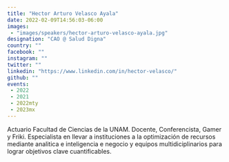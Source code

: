 ```yaml
---
title: "Hector Arturo Velasco Ayala"
date: 2022-02-09T14:56:03-06:00
images:
 - "images/speakers/hector-arturo-velasco-ayala.jpg"
designation: "CAO @ Salud Digna"
country: ""
facebook: ""
instagram: ""
twitter: ""
linkedin: "https://www.linkedin.com/in/hector-velasco/"
github: ""
events:
 - 2022
 - 2021
 - 2022mty
 - 2023mx
---
```


Actuario Facultad de Ciencias de la UNAM. Docente, Conferencista, Gamer y Friki. Especialista en llevar a instituciones a la optimización de recursos mediante analitica e inteligencia e negocio y equipos multidiciplinarios para lograr objetivos clave cuantificables.